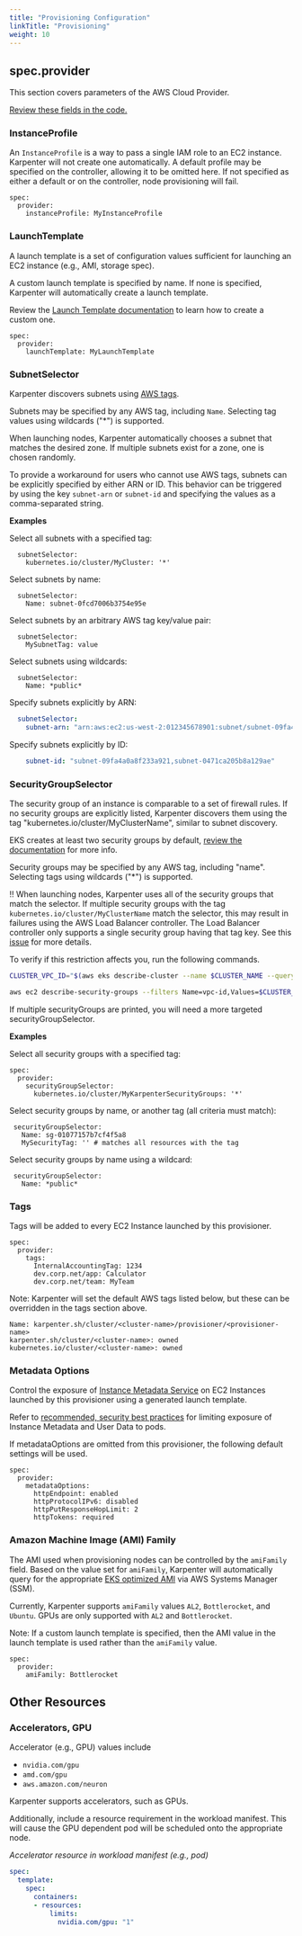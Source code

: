 ```yaml
---
title: "Provisioning Configuration"
linkTitle: "Provisioning"
weight: 10
---
```


## spec.provider

This section covers parameters of the AWS Cloud Provider.

[Review these fields in the code.](https://github.com/awslabs/karpenter/blob/main/pkg/cloudprovider/aws/apis/v1alpha1/provider.go#L33)

### InstanceProfile
An `InstanceProfile` is a way to pass a single IAM role to an EC2 instance. Karpenter will not create one automatically.
A default profile may be specified on the controller, allowing it to be omitted here. If not specified as either a default
or on the controller, node provisioning will fail.

```
spec:
  provider:
    instanceProfile: MyInstanceProfile
```

### LaunchTemplate

A launch template is a set of configuration values sufficient for launching an EC2 instance (e.g., AMI, storage spec).

A custom launch template is specified by name. If none is specified, Karpenter will automatically create a launch template.

Review the [Launch Template documentation](../launch-templates/) to learn how to create a custom one.

```
spec:
  provider:
    launchTemplate: MyLaunchTemplate
```

### SubnetSelector

Karpenter discovers subnets using [AWS tags](https://docs.aws.amazon.com/AWSEC2/latest/UserGuide/Using_Tags.html).

Subnets may be specified by any AWS tag, including `Name`. Selecting tag values using wildcards ("\*") is supported.

When launching nodes, Karpenter automatically chooses a subnet that matches the desired zone. If multiple subnets exist for a zone, one is chosen randomly.

To provide a workaround for users who cannot use AWS tags, subnets can be explicitly specified by either ARN or ID. This behavior can be triggered by using the key `subnet-arn` or `subnet-id` and specifying the values as a comma-separated string.

**Examples**

Select all subnets with a specified tag:
```
  subnetSelector:
    kubernetes.io/cluster/MyCluster: '*'
```

Select subnets by name:
```
  subnetSelector:
    Name: subnet-0fcd7006b3754e95e
```

Select subnets by an arbitrary AWS tag key/value pair:
```
  subnetSelector:
    MySubnetTag: value
```

Select subnets using wildcards:
```
  subnetSelector:
    Name: *public*

```

Specify subnets explicitly by ARN:
```yaml
  subnetSelector:
    subnet-arn: "arn:aws:ec2:us-west-2:012345678901:subnet/subnet-09fa4a0a8f233a921,arn:aws:ec2:us-west-2:012345678901:subnet/subnet-0471ca205b8a129ae"
```

Specify subnets explicitly by ID:
```yaml
    subnet-id: "subnet-09fa4a0a8f233a921,subnet-0471ca205b8a129ae"
```

### SecurityGroupSelector

The security group of an instance is comparable to a set of firewall rules.
If no security groups are explicitly listed, Karpenter discovers them using the tag "kubernetes.io/cluster/MyClusterName", similar to subnet discovery.

EKS creates at least two security groups by default, [review the documentation](https://docs.aws.amazon.com/eks/latest/userguide/sec-group-reqs.html) for more info.

Security groups may be specified by any AWS tag, including "name". Selecting tags using wildcards ("*") is supported.

‼️ When launching nodes, Karpenter uses all of the security groups that match the selector. If multiple security groups with the tag `kubernetes.io/cluster/MyClusterName` match the selector, this may result in failures using the AWS Load Balancer controller. The Load Balancer controller only supports a single security group having that tag key. See this [issue](https://github.com/kubernetes-sigs/aws-load-balancer-controller/issues/2367) for more details.

To verify if this restriction affects you, run the following commands.
```bash
CLUSTER_VPC_ID="$(aws eks describe-cluster --name $CLUSTER_NAME --query cluster.resourcesVpcConfig.vpcId --output text)"

aws ec2 describe-security-groups --filters Name=vpc-id,Values=$CLUSTER_VPC_ID Name=tag-key,Values=kubernetes.io/cluster/$CLUSTER_NAME --query SecurityGroups[].[GroupName] --output text
```

If multiple securityGroups are printed, you will need a more targeted securityGroupSelector.

**Examples**

Select all security groups with a specified tag:
```
spec:
  provider:
    securityGroupSelector:
      kubernetes.io/cluster/MyKarpenterSecurityGroups: '*'
```

Select security groups by name, or another tag (all criteria must match):
```
 securityGroupSelector:
   Name: sg-01077157b7cf4f5a8
   MySecurityTag: '' # matches all resources with the tag
```

Select security groups by name using a wildcard:
```
 securityGroupSelector:
   Name: *public*
```

### Tags

Tags will be added to every EC2 Instance launched by this provisioner.

```
spec:
  provider:
    tags:
      InternalAccountingTag: 1234
      dev.corp.net/app: Calculator
      dev.corp.net/team: MyTeam
```
Note: Karpenter will set the default AWS tags listed below, but these can be overridden in the tags section above.
```
Name: karpenter.sh/cluster/<cluster-name>/provisioner/<provisioner-name>
karpenter.sh/cluster/<cluster-name>: owned
kubernetes.io/cluster/<cluster-name>: owned
```

### Metadata Options

Control the exposure of [Instance Metadata Service](https://docs.aws.amazon.com/AWSEC2/latest/UserGuide/ec2-instance-metadata.html) on EC2 Instances launched by this provisioner using a generated launch template.

Refer to [recommended, security best practices](https://aws.github.io/aws-eks-best-practices/security/docs/iam/#restrict-access-to-the-instance-profile-assigned-to-the-worker-node) for limiting exposure of Instance Metadata and User Data to pods.

If metadataOptions are omitted from this provisioner, the following default settings will be used.

```
spec:
  provider:
    metadataOptions:
      httpEndpoint: enabled
      httpProtocolIPv6: disabled
      httpPutResponseHopLimit: 2
      httpTokens: required
```

### Amazon Machine Image (AMI) Family

The AMI used when provisioning nodes can be controlled by the `amiFamily` field. Based on the value set for `amiFamily`, Karpenter will automatically query for the appropriate [EKS optimized AMI](https://docs.aws.amazon.com/eks/latest/userguide/eks-optimized-amis.html) via AWS Systems Manager (SSM). 

Currently, Karpenter supports `amiFamily` values `AL2`, `Bottlerocket`, and `Ubuntu`. GPUs are only supported with `AL2` and `Bottlerocket`.

Note: If a custom launch template is specified, then the AMI value in the launch template is used rather than the `amiFamily` value.


```
spec:
  provider:
    amiFamily: Bottlerocket
```


## Other Resources

### Accelerators, GPU

Accelerator (e.g., GPU) values include
- `nvidia.com/gpu`
- `amd.com/gpu`
- `aws.amazon.com/neuron`

Karpenter supports accelerators, such as GPUs.


Additionally, include a resource requirement in the workload manifest. This will cause the GPU dependent pod will be scheduled onto the appropriate node.

*Accelerator resource in workload manifest (e.g., pod)*

```yaml
spec:
  template:
    spec:
      containers:
      - resources:
          limits:
            nvidia.com/gpu: "1"
```
